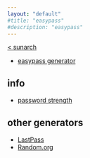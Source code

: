 ```yaml
---
layout: "default"
#title: "easypass"
#description: "easypass"
---
```


[< sunarch](/)

- [easypass generator](easypass.md)

## info

- [password strength](password-strength.md)

## other generators

- <a href="https://www.lastpass.com/password-generator" target="_blank">LastPass</a>
- <a href="https://www.random.org/passwords/" target="_blank">Random.org</a>
